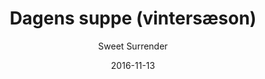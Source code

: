 ---
title: 'Dagens suppe (vintersæson)'
description: ""
color: '#ffffff'
price: '50'
category: warmMeal
meta:
    id: 48664f0e9dfb5192e995fed604b17bf63213b2f1
    parentId: f20f57fa9c3d8bff0902cfb33f350091a3a48d51
    language: da
date: '2016-11-13'
author: 'Sweet Surrender'
---
